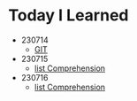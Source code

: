 # Today I Learned
* 230714
  * [GIT](TIL/Git.md)
* 230715
  * [list Comprehension](TIL/list%20comprehension.md)
* 230716
  * [list Comprehension](TIL/list%20comprehension.md)
